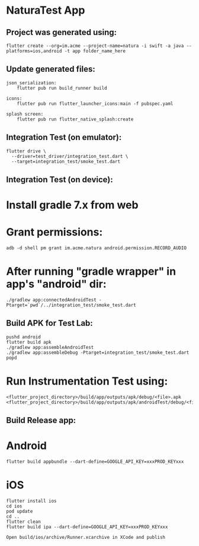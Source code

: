 # NaturaTest App

## Project was generated using:

    flutter create --org=im.acme --project-name=natura -i swift -a java --platforms=ios,android -t app folder_name_here

## Update generated files:

    json_serialization:    
        flutter pub run build_runner build
    
    icons:    
        flutter pub run flutter_launcher_icons:main -f pubspec.yaml
    
    splash screen:    
        flutter pub run flutter_native_splash:create

## Integration Test (on emulator):
    
    flutter drive \
      --driver=test_driver/integration_test.dart \
      --target=integration_test/smoke_test.dart

## Integration Test (on device):

# Install gradle 7.x from web

# Grant permissions:
    
    adb -d shell pm grant im.acme.natura android.permission.RECORD_AUDIO

# After running "gradle wrapper" in app's "android" dir:

    ./gradlew app:connectedAndroidTest -Ptarget=`pwd`/../integration_test/smoke_test.dart

## Build APK for Test Lab:

    pushd android
    flutter build apk
    ./gradlew app:assembleAndroidTest
    ./gradlew app:assembleDebug -Ptarget=integration_test/smoke_test.dart
    popd

# Run Instrumentation Test using:
    
    <flutter_project_directory>/build/app/outputs/apk/debug/<file>.apk
    <flutter_project_directory>/build/app/outputs/apk/androidTest/debug/<file>.apk

## Build Release app:

# Android
    
    flutter build appbundle --dart-define=GOOGLE_API_KEY=xxxPROD_KEYxxx

# iOS
    flutter install ios
    cd ios
    pod update
    cd ..
    flutter clean
    flutter build ipa --dart-define=GOOGLE_API_KEY=xxxPROD_KEYxxx
    
    Open build/ios/archive/Runner.xcarchive in XCode and publish

